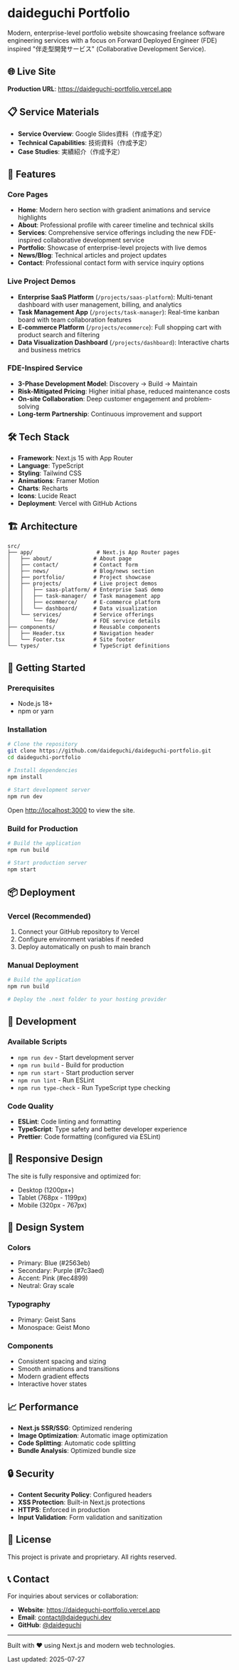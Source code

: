 # daideguchi Portfolio

Modern, enterprise-level portfolio website showcasing freelance software engineering services with a focus on Forward Deployed Engineer (FDE) inspired "伴走型開発サービス" (Collaborative Development Service).

## 🌐 Live Site

**Production URL**: https://daideguchi-portfolio.vercel.app

## 📋 Service Materials

- **Service Overview**: Google Slides資料（作成予定）
- **Technical Capabilities**: 技術資料（作成予定）
- **Case Studies**: 実績紹介（作成予定）

## 🚀 Features

### Core Pages
- **Home**: Modern hero section with gradient animations and service highlights
- **About**: Professional profile with career timeline and technical skills
- **Services**: Comprehensive service offerings including the new FDE-inspired collaborative development service
- **Portfolio**: Showcase of enterprise-level projects with live demos
- **News/Blog**: Technical articles and project updates
- **Contact**: Professional contact form with service inquiry options

### Live Project Demos
- **Enterprise SaaS Platform** (`/projects/saas-platform`): Multi-tenant dashboard with user management, billing, and analytics
- **Task Management App** (`/projects/task-manager`): Real-time kanban board with team collaboration features
- **E-commerce Platform** (`/projects/ecommerce`): Full shopping cart with product search and filtering
- **Data Visualization Dashboard** (`/projects/dashboard`): Interactive charts and business metrics

### FDE-Inspired Service
- **3-Phase Development Model**: Discovery → Build → Maintain
- **Risk-Mitigated Pricing**: Higher initial phase, reduced maintenance costs
- **On-site Collaboration**: Deep customer engagement and problem-solving
- **Long-term Partnership**: Continuous improvement and support

## 🛠 Tech Stack

- **Framework**: Next.js 15 with App Router
- **Language**: TypeScript
- **Styling**: Tailwind CSS
- **Animations**: Framer Motion
- **Charts**: Recharts
- **Icons**: Lucide React
- **Deployment**: Vercel with GitHub Actions

## 🏗 Architecture

```
src/
├── app/                    # Next.js App Router pages
│   ├── about/             # About page
│   ├── contact/           # Contact form
│   ├── news/              # Blog/news section
│   ├── portfolio/         # Project showcase
│   ├── projects/          # Live project demos
│   │   ├── saas-platform/ # Enterprise SaaS demo
│   │   ├── task-manager/  # Task management app
│   │   ├── ecommerce/     # E-commerce platform
│   │   └── dashboard/     # Data visualization
│   └── services/          # Service offerings
│       └── fde/           # FDE service details
├── components/            # Reusable components
│   ├── Header.tsx         # Navigation header
│   └── Footer.tsx         # Site footer
└── types/                 # TypeScript definitions
```

## 🚀 Getting Started

### Prerequisites
- Node.js 18+ 
- npm or yarn

### Installation

```bash
# Clone the repository
git clone https://github.com/daideguchi/daideguchi-portfolio.git
cd daideguchi-portfolio

# Install dependencies
npm install

# Start development server
npm run dev
```

Open [http://localhost:3000](http://localhost:3000) to view the site.

### Build for Production

```bash
# Build the application
npm run build

# Start production server
npm start
```

## 📦 Deployment

### Vercel (Recommended)

1. Connect your GitHub repository to Vercel
2. Configure environment variables if needed
3. Deploy automatically on push to main branch

### Manual Deployment

```bash
# Build the application
npm run build

# Deploy the .next folder to your hosting provider
```

## 🔧 Development

### Available Scripts

- `npm run dev` - Start development server
- `npm run build` - Build for production
- `npm run start` - Start production server
- `npm run lint` - Run ESLint
- `npm run type-check` - Run TypeScript type checking

### Code Quality

- **ESLint**: Code linting and formatting
- **TypeScript**: Type safety and better developer experience
- **Prettier**: Code formatting (configured via ESLint)

## 📱 Responsive Design

The site is fully responsive and optimized for:
- Desktop (1200px+)
- Tablet (768px - 1199px)
- Mobile (320px - 767px)

## 🎨 Design System

### Colors
- Primary: Blue (#2563eb)
- Secondary: Purple (#7c3aed)
- Accent: Pink (#ec4899)
- Neutral: Gray scale

### Typography
- Primary: Geist Sans
- Monospace: Geist Mono

### Components
- Consistent spacing and sizing
- Smooth animations and transitions
- Modern gradient effects
- Interactive hover states

## 📈 Performance

- **Next.js SSR/SSG**: Optimized rendering
- **Image Optimization**: Automatic image optimization
- **Code Splitting**: Automatic code splitting
- **Bundle Analysis**: Optimized bundle size

## 🔒 Security

- **Content Security Policy**: Configured headers
- **XSS Protection**: Built-in Next.js protections
- **HTTPS**: Enforced in production
- **Input Validation**: Form validation and sanitization

## 📄 License

This project is private and proprietary. All rights reserved.

## 📞 Contact

For inquiries about services or collaboration:

- **Website**: https://daideguchi-portfolio.vercel.app
- **Email**: contact@daideguchi.dev
- **GitHub**: [@daideguchi](https://github.com/daideguchi)

---

Built with ❤️ using Next.js and modern web technologies.

Last updated: 2025-07-27